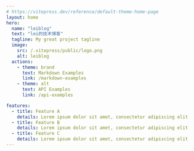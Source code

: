 ```yaml
---
# https://vitepress.dev/reference/default-theme-home-page
layout: home
hero:
  name: "leiblog"
  text: "lei的技术博客"
  tagline: My great project tagline
  image:
    src: /.vitepress/public/logo.png
    alt: leiblog
  actions:
    - theme: brand
      text: Markdown Examples
      link: /markdown-examples
    - theme: alt
      text: API Examples
      link: /api-examples

features:
  - title: Feature A
    details: Lorem ipsum dolor sit amet, consectetur adipiscing elit
  - title: Feature B
    details: Lorem ipsum dolor sit amet, consectetur adipiscing elit
  - title: Feature C
    details: Lorem ipsum dolor sit amet, consectetur adipiscing elit
---
```


